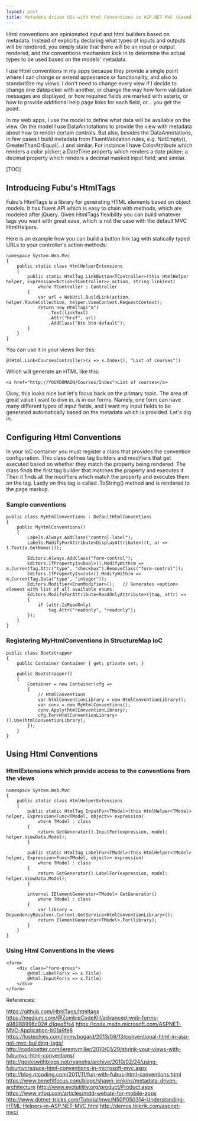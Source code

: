 ```yaml
---
layout: post
title: Metadata driven UIs with Html Conventions in ASP.NET MVC (based on Fubu's HtmlTags)
---
```


Html conventions are opinionated input and html builders based on metadata. Instead of explicitly declaring what types of inputs and outputs will be rendered, you simply state that there will be an input or output rendered, and the conventions mechanism kick in to determine the actual types to be used based on the models' metadata.

I use Html conventions in my apps because they provide a single point where I can change or extend appearance or functionality, and also to standardize my views. I don't need to change every view if I decide to change one datepicker with another, or change the way how form validation messages are displayed, or how required fields are marked with asterix, or how to provide additional help page links for each field, or... you get the point.  

In my web apps,<!--excerpt--> I use the model to define what data will be available on the view. On the model I use DataAnnotations to provide the view with metadata about how to render certain controls. But also, besides the DataAnnotations, in few cases I build metadata from FluentValidation rules, e.g. NotEmpty(), GreaterThanOrEqual(...) and similar. For instance I have ColorAttribute which renders a color picker; a DateTime property which renders a date picker; a decimal property which renders a decimal masked input field; and similar.

[TOC]      

## Introducing Fubu's HtmlTags

Fubu's HtmlTags is a library for generating HTML elements based on object models. It has fluent API which is easy to chain with methods, which are modeled after jQuery. Given HtmlTags flexibility you can build whatever tags you want with great ease, which is not the case with the default MVC HtmlHelpers.

Here is an example how you can build a button link tag with statically typed URLs to your controller's action methods:

    namespace System.Web.Mvc
    {
        public static class HtmlHelperExtensions
        {
            public static HtmlTag LinkButton<TController>(this HtmlHelper helper, Expression<Action<TController>> action, string linkText)
                where TController : Controller
            {
                var url = WebUtil.BuildLink(action, helper.RouteCollection, helper.ViewContext.RequestContext);
                return new HtmlTag("a")
                    .Text(linkText)
                    .Attr("href", url)
                    .AddClass("btn btn-default");
            }
        }
    }

You can use it in your views like this:

    @(Html.Link<CoursesController>(x => x.Index(), "List of courses"))

Which will generate an HTML like this:

    <a href="http://YOURDOMAIN/Courses/Index">List of courses</a>

Okay, this looks nice but let's focus back on the primary topic. The area of great value I want to dive in, is in our forms. Namely, one form can have many different types of input fields, and I want my input fields to be generated automatically based on the metadata which is provided. Let's dig in.

## Configuring Html Conventions

In your IoC container you must register a class that provides the convention configuration. This class defines tag builders and modifiers that get executed based on whether they match the property being rendered. The class finds the first tag builder that matches the property and executes it. Then it finds all the modifiers which match the property and executes them on the tag. Lastly on this tag is called .ToString() method and is rendered to the page markup.

### Sample conventions

    public class MyHtmlConventions : DefaultHtmlConventions
    {
        public MyHtmlConventions()
        {
            Labels.Always.AddClass("control-label");
            Labels.ModifyForAttribute<DisplayAttribute>((t, a) => t.Text(a.GetName()));

            Editors.Always.AddClass("form-control");
            Editors.IfPropertyIs<bool>().ModifyWith(m => m.CurrentTag.Attr("type", "checkbox").RemoveClass("form-control"));
            Editors.IfPropertyIs<int>().ModifyWith(m => m.CurrentTag.Data("type", "integer"));
            Editors.Modifier<EnumModifier>();   // Generates <option> element with list of all available enums.
            Editors.ModifyForAttribute<ReadOnlyAttribute>((tag, attr) =>
            {
                if (attr.IsReadOnly)
                    tag.Attr("readonly", "readonly");
            });
        }
    }

### Registering MyHtmlConventions in StructureMap IoC

    public class Bootstrapper
    {
        public Container Container { get; private set; }

        public Bootstrapper()
        {
            Container = new Container(cfg =>
            {
                // HtmlConventions
                var htmlConventionLibrary = new HtmlConventionLibrary();
                var conv = new MyHtmlConventions();
                conv.Apply(htmlConventionLibrary);
                cfg.For<HtmlConventionLibrary>().Use(htmlConventionLibrary);
            });
        }
    }

## Using Html Conventions

### HtmlExtensions which provide access to the conventions from the views

    namespace System.Web.Mvc
    {
        public static class HtmlHelperExtensions
        {
            public static HtmlTag InputFor<TModel>(this HtmlHelper<TModel> helper, Expression<Func<TModel, object>> expression)
                where TModel : class
            {
                return GetGenerator().InputFor(expression, model: helper.ViewData.Model);
            }

            public static HtmlTag LabelFor<TModel>(this HtmlHelper<TModel> helper, Expression<Func<TModel, object>> expression)
                where TModel : class
            {
                return GetGenerator().LabelFor(expression, model: helper.ViewData.Model);
            }

            internal IElementGenerator<TModel> GetGenerator()
                where TModel : class
            {
                var library = DependencyResolver.Current.GetService<HtmlConventionLibrary>();
                return ElementGenerator<TModel>.For(library);
            }
        }
    }

### Using Html Conventions in the views

    <form>
        <div class="form-group">
            @Html.LabelFor(x => x.Title)
            @Html.InputFor(x => x.Title)
        </div>
    </form>

References:

https://github.com/HtmlTags/htmltags
https://medium.com/@ZombieCodeKill/advanced-web-forms-a98988996c02#.d1qee5fs4
https://code.msdn.microsoft.com/ASPNET-MVC-Application-b01a9fe8
https://lostechies.com/jimmybogard/2013/08/13/conventional-html-in-asp-net-mvc-building-tags/
http://codebetter.com/jeremymiller/2010/01/29/shrink-your-views-with-fubumvc-html-conventions/
http://geekswithblogs.net/ryanohs/archive/2010/02/24/using-fubumvcrsquos-html-conventions-in-microsoft-mvc.aspx
http://blog.ntcoding.com/2011/11/fun-with-fubus-html-conventions.html 
https://www.benefitfocus.com/blogs/shawn-jenkins/metadata-driven-architecture
http://www.evolutility.org/product/Product.aspx
https://www.infoq.com/articles/mdd-webapi-for-mobile-apps
http://www.dotnet-tricks.com/Tutorial/mvc/N50P050314-Understanding-HTML-Helpers-in-ASP.NET-MVC.html
http://demos.telerik.com/aspnet-mvc/